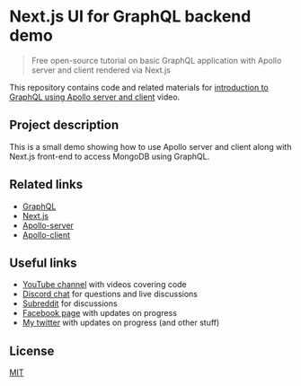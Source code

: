 # Next.js UI for GraphQL backend demo

> Free open-source tutorial on basic GraphQL application with Apollo server and client rendered via Next.js

This repository contains code and related materials for [introduction to GraphQL using Apollo server and client](https://youtu.be/16h5FUF1acA) video.

## Project description

This is a small demo showing how to use Apollo server and client along with Next.js front-end to access MongoDB using GraphQL.

## Related links

* [GraphQL](http://graphql.org/)
* [Next.js](https://github.com/zeit/next.js)
* [Apollo-server](https://github.com/apollographql/apollo-server)
* [Apollo-client](https://github.com/apollographql/apollo-client)

## Useful links

* [YouTube channel](https://www.youtube.com/c/TimErmilov) with videos covering code
* [Discord chat](https://discord.gg/hnKCXqQ) for questions and live discussions
* [Subreddit](https://www.reddit.com/r/BuildingWithJS/) for discussions
* [Facebook page](https://www.facebook.com/buildingproductswithjs/) with updates on progress
* [My twitter](https://twitter.com/yamalight) with updates on progress (and other stuff)

## License

[MIT](https://opensource.org/licenses/mit-license)
